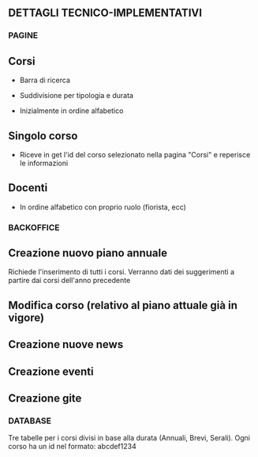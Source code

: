 ## DETTAGLI TECNICO-IMPLEMENTATIVI

### PAGINE

## Corsi

* Barra di ricerca

* Suddivisione per tipologia e durata

* Inizialmente in ordine alfabetico

## Singolo corso

* Riceve in get l'id del corso selezionato nella pagina "Corsi" e reperisce le informazioni

## Docenti

* In ordine alfabetico con proprio ruolo (fiorista, ecc)



### BACKOFFICE

## Creazione nuovo piano annuale

Richiede l'inserimento di tutti i corsi. Verranno dati dei suggerimenti a partire dai corsi dell'anno precedente

## Modifica corso (relativo al piano attuale già in vigore)

## Creazione nuove news

## Creazione eventi

## Creazione gite


### DATABASE

Tre tabelle per i corsi divisi in base alla durata (Annuali, Brevi, Serali). Ogni corso ha un id nel formato: abcdef1234
